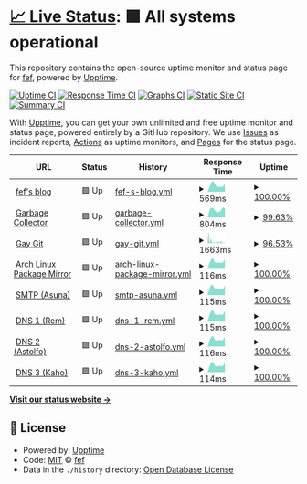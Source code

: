 # [📈 Live Status](https://status.fef.moe): <!--live status--> **🟩 All systems operational**

This repository contains the open-source uptime monitor and status page for [fef](https://fef.moe), powered by [Upptime](https://github.com/upptime/upptime).

[![Uptime CI](https://github.com/fef1312/status/workflows/Uptime%20CI/badge.svg)](https://github.com/fef1312/status/actions?query=workflow%3A%22Uptime+CI%22)
[![Response Time CI](https://github.com/fef1312/status/workflows/Response%20Time%20CI/badge.svg)](https://github.com/fef1312/status/actions?query=workflow%3A%22Response+Time+CI%22)
[![Graphs CI](https://github.com/fef1312/status/workflows/Graphs%20CI/badge.svg)](https://github.com/fef1312/status/actions?query=workflow%3A%22Graphs+CI%22)
[![Static Site CI](https://github.com/fef1312/status/workflows/Static%20Site%20CI/badge.svg)](https://github.com/fef1312/status/actions?query=workflow%3A%22Static+Site+CI%22)
[![Summary CI](https://github.com/fef1312/status/workflows/Summary%20CI/badge.svg)](https://github.com/fef1312/status/actions?query=workflow%3A%22Summary+CI%22)

With [Upptime](https://upptime.js.org), you can get your own unlimited and free uptime monitor and status page, powered entirely by a GitHub repository. We use [Issues](https://github.com/fef1312/status/issues) as incident reports, [Actions](https://github.com/fef1312/status/actions) as uptime monitors, and [Pages](https://status.fef.moe) for the status page.

<!--start: status pages-->
<!-- This summary is generated by Upptime (https://github.com/upptime/upptime) -->
<!-- Do not edit this manually, your changes will be overwritten -->
<!-- prettier-ignore -->
| URL | Status | History | Response Time | Uptime |
| --- | ------ | ------- | ------------- | ------ |
| <img alt="" src="https://icons.duckduckgo.com/ip3/fef.moe.ico" height="13"> [fef's blog](https://fef.moe/) | 🟩 Up | [fef-s-blog.yml](https://github.com/fef1312/status/commits/HEAD/history/fef-s-blog.yml) | <details><summary><img alt="Response time graph" src="./graphs/fef-s-blog/response-time-week.png" height="20"> 569ms</summary><br><a href="https://status.fef.moe/history/fef-s-blog"><img alt="Response time 619" src="https://img.shields.io/endpoint?url=https%3A%2F%2Fraw.githubusercontent.com%2Ffef1312%2Fstatus%2FHEAD%2Fapi%2Ffef-s-blog%2Fresponse-time.json"></a><br><a href="https://status.fef.moe/history/fef-s-blog"><img alt="24-hour response time 641" src="https://img.shields.io/endpoint?url=https%3A%2F%2Fraw.githubusercontent.com%2Ffef1312%2Fstatus%2FHEAD%2Fapi%2Ffef-s-blog%2Fresponse-time-day.json"></a><br><a href="https://status.fef.moe/history/fef-s-blog"><img alt="7-day response time 569" src="https://img.shields.io/endpoint?url=https%3A%2F%2Fraw.githubusercontent.com%2Ffef1312%2Fstatus%2FHEAD%2Fapi%2Ffef-s-blog%2Fresponse-time-week.json"></a><br><a href="https://status.fef.moe/history/fef-s-blog"><img alt="30-day response time 574" src="https://img.shields.io/endpoint?url=https%3A%2F%2Fraw.githubusercontent.com%2Ffef1312%2Fstatus%2FHEAD%2Fapi%2Ffef-s-blog%2Fresponse-time-month.json"></a><br><a href="https://status.fef.moe/history/fef-s-blog"><img alt="1-year response time 620" src="https://img.shields.io/endpoint?url=https%3A%2F%2Fraw.githubusercontent.com%2Ffef1312%2Fstatus%2FHEAD%2Fapi%2Ffef-s-blog%2Fresponse-time-year.json"></a></details> | <details><summary><a href="https://status.fef.moe/history/fef-s-blog">100.00%</a></summary><a href="https://status.fef.moe/history/fef-s-blog"><img alt="All-time uptime 94.25%" src="https://img.shields.io/endpoint?url=https%3A%2F%2Fraw.githubusercontent.com%2Ffef1312%2Fstatus%2FHEAD%2Fapi%2Ffef-s-blog%2Fuptime.json"></a><br><a href="https://status.fef.moe/history/fef-s-blog"><img alt="24-hour uptime 100.00%" src="https://img.shields.io/endpoint?url=https%3A%2F%2Fraw.githubusercontent.com%2Ffef1312%2Fstatus%2FHEAD%2Fapi%2Ffef-s-blog%2Fuptime-day.json"></a><br><a href="https://status.fef.moe/history/fef-s-blog"><img alt="7-day uptime 100.00%" src="https://img.shields.io/endpoint?url=https%3A%2F%2Fraw.githubusercontent.com%2Ffef1312%2Fstatus%2FHEAD%2Fapi%2Ffef-s-blog%2Fuptime-week.json"></a><br><a href="https://status.fef.moe/history/fef-s-blog"><img alt="30-day uptime 100.00%" src="https://img.shields.io/endpoint?url=https%3A%2F%2Fraw.githubusercontent.com%2Ffef1312%2Fstatus%2FHEAD%2Fapi%2Ffef-s-blog%2Fuptime-month.json"></a><br><a href="https://status.fef.moe/history/fef-s-blog"><img alt="1-year uptime 92.55%" src="https://img.shields.io/endpoint?url=https%3A%2F%2Fraw.githubusercontent.com%2Ffef1312%2Fstatus%2FHEAD%2Fapi%2Ffef-s-blog%2Fuptime-year.json"></a></details>
| <img alt="" src="https://icons.duckduckgo.com/ip3/gc.fef.moe.ico" height="13"> [Garbage Collector](https://gc.fef.moe/login) | 🟩 Up | [garbage-collector.yml](https://github.com/fef1312/status/commits/HEAD/history/garbage-collector.yml) | <details><summary><img alt="Response time graph" src="./graphs/garbage-collector/response-time-week.png" height="20"> 804ms</summary><br><a href="https://status.fef.moe/history/garbage-collector"><img alt="Response time 940" src="https://img.shields.io/endpoint?url=https%3A%2F%2Fraw.githubusercontent.com%2Ffef1312%2Fstatus%2FHEAD%2Fapi%2Fgarbage-collector%2Fresponse-time.json"></a><br><a href="https://status.fef.moe/history/garbage-collector"><img alt="24-hour response time 988" src="https://img.shields.io/endpoint?url=https%3A%2F%2Fraw.githubusercontent.com%2Ffef1312%2Fstatus%2FHEAD%2Fapi%2Fgarbage-collector%2Fresponse-time-day.json"></a><br><a href="https://status.fef.moe/history/garbage-collector"><img alt="7-day response time 804" src="https://img.shields.io/endpoint?url=https%3A%2F%2Fraw.githubusercontent.com%2Ffef1312%2Fstatus%2FHEAD%2Fapi%2Fgarbage-collector%2Fresponse-time-week.json"></a><br><a href="https://status.fef.moe/history/garbage-collector"><img alt="30-day response time 898" src="https://img.shields.io/endpoint?url=https%3A%2F%2Fraw.githubusercontent.com%2Ffef1312%2Fstatus%2FHEAD%2Fapi%2Fgarbage-collector%2Fresponse-time-month.json"></a><br><a href="https://status.fef.moe/history/garbage-collector"><img alt="1-year response time 895" src="https://img.shields.io/endpoint?url=https%3A%2F%2Fraw.githubusercontent.com%2Ffef1312%2Fstatus%2FHEAD%2Fapi%2Fgarbage-collector%2Fresponse-time-year.json"></a></details> | <details><summary><a href="https://status.fef.moe/history/garbage-collector">99.63%</a></summary><a href="https://status.fef.moe/history/garbage-collector"><img alt="All-time uptime 98.47%" src="https://img.shields.io/endpoint?url=https%3A%2F%2Fraw.githubusercontent.com%2Ffef1312%2Fstatus%2FHEAD%2Fapi%2Fgarbage-collector%2Fuptime.json"></a><br><a href="https://status.fef.moe/history/garbage-collector"><img alt="24-hour uptime 97.41%" src="https://img.shields.io/endpoint?url=https%3A%2F%2Fraw.githubusercontent.com%2Ffef1312%2Fstatus%2FHEAD%2Fapi%2Fgarbage-collector%2Fuptime-day.json"></a><br><a href="https://status.fef.moe/history/garbage-collector"><img alt="7-day uptime 99.63%" src="https://img.shields.io/endpoint?url=https%3A%2F%2Fraw.githubusercontent.com%2Ffef1312%2Fstatus%2FHEAD%2Fapi%2Fgarbage-collector%2Fuptime-week.json"></a><br><a href="https://status.fef.moe/history/garbage-collector"><img alt="30-day uptime 99.91%" src="https://img.shields.io/endpoint?url=https%3A%2F%2Fraw.githubusercontent.com%2Ffef1312%2Fstatus%2FHEAD%2Fapi%2Fgarbage-collector%2Fuptime-month.json"></a><br><a href="https://status.fef.moe/history/garbage-collector"><img alt="1-year uptime 98.43%" src="https://img.shields.io/endpoint?url=https%3A%2F%2Fraw.githubusercontent.com%2Ffef1312%2Fstatus%2FHEAD%2Fapi%2Fgarbage-collector%2Fuptime-year.json"></a></details>
| <img alt="" src="https://icons.duckduckgo.com/ip3/git.bsd.gay.ico" height="13"> [Gay Git](https://git.bsd.gay/) | 🟩 Up | [gay-git.yml](https://github.com/fef1312/status/commits/HEAD/history/gay-git.yml) | <details><summary><img alt="Response time graph" src="./graphs/gay-git/response-time-week.png" height="20"> 1663ms</summary><br><a href="https://status.fef.moe/history/gay-git"><img alt="Response time 1418" src="https://img.shields.io/endpoint?url=https%3A%2F%2Fraw.githubusercontent.com%2Ffef1312%2Fstatus%2FHEAD%2Fapi%2Fgay-git%2Fresponse-time.json"></a><br><a href="https://status.fef.moe/history/gay-git"><img alt="24-hour response time 1959" src="https://img.shields.io/endpoint?url=https%3A%2F%2Fraw.githubusercontent.com%2Ffef1312%2Fstatus%2FHEAD%2Fapi%2Fgay-git%2Fresponse-time-day.json"></a><br><a href="https://status.fef.moe/history/gay-git"><img alt="7-day response time 1663" src="https://img.shields.io/endpoint?url=https%3A%2F%2Fraw.githubusercontent.com%2Ffef1312%2Fstatus%2FHEAD%2Fapi%2Fgay-git%2Fresponse-time-week.json"></a><br><a href="https://status.fef.moe/history/gay-git"><img alt="30-day response time 2547" src="https://img.shields.io/endpoint?url=https%3A%2F%2Fraw.githubusercontent.com%2Ffef1312%2Fstatus%2FHEAD%2Fapi%2Fgay-git%2Fresponse-time-month.json"></a><br><a href="https://status.fef.moe/history/gay-git"><img alt="1-year response time 1538" src="https://img.shields.io/endpoint?url=https%3A%2F%2Fraw.githubusercontent.com%2Ffef1312%2Fstatus%2FHEAD%2Fapi%2Fgay-git%2Fresponse-time-year.json"></a></details> | <details><summary><a href="https://status.fef.moe/history/gay-git">96.53%</a></summary><a href="https://status.fef.moe/history/gay-git"><img alt="All-time uptime 87.05%" src="https://img.shields.io/endpoint?url=https%3A%2F%2Fraw.githubusercontent.com%2Ffef1312%2Fstatus%2FHEAD%2Fapi%2Fgay-git%2Fuptime.json"></a><br><a href="https://status.fef.moe/history/gay-git"><img alt="24-hour uptime 99.34%" src="https://img.shields.io/endpoint?url=https%3A%2F%2Fraw.githubusercontent.com%2Ffef1312%2Fstatus%2FHEAD%2Fapi%2Fgay-git%2Fuptime-day.json"></a><br><a href="https://status.fef.moe/history/gay-git"><img alt="7-day uptime 96.53%" src="https://img.shields.io/endpoint?url=https%3A%2F%2Fraw.githubusercontent.com%2Ffef1312%2Fstatus%2FHEAD%2Fapi%2Fgay-git%2Fuptime-week.json"></a><br><a href="https://status.fef.moe/history/gay-git"><img alt="30-day uptime 96.65%" src="https://img.shields.io/endpoint?url=https%3A%2F%2Fraw.githubusercontent.com%2Ffef1312%2Fstatus%2FHEAD%2Fapi%2Fgay-git%2Fuptime-month.json"></a><br><a href="https://status.fef.moe/history/gay-git"><img alt="1-year uptime 68.49%" src="https://img.shields.io/endpoint?url=https%3A%2F%2Fraw.githubusercontent.com%2Ffef1312%2Fstatus%2FHEAD%2Fapi%2Fgay-git%2Fuptime-year.json"></a></details>
| <img alt="" src="https://icons.duckduckgo.com/ip3/pkg.fef.moe.ico" height="13"> [Arch Linux Package Mirror](https://pkg.fef.moe/archlinux/) | 🟩 Up | [arch-linux-package-mirror.yml](https://github.com/fef1312/status/commits/HEAD/history/arch-linux-package-mirror.yml) | <details><summary><img alt="Response time graph" src="./graphs/arch-linux-package-mirror/response-time-week.png" height="20"> 116ms</summary><br><a href="https://status.fef.moe/history/arch-linux-package-mirror"><img alt="Response time 187" src="https://img.shields.io/endpoint?url=https%3A%2F%2Fraw.githubusercontent.com%2Ffef1312%2Fstatus%2FHEAD%2Fapi%2Farch-linux-package-mirror%2Fresponse-time.json"></a><br><a href="https://status.fef.moe/history/arch-linux-package-mirror"><img alt="24-hour response time 145" src="https://img.shields.io/endpoint?url=https%3A%2F%2Fraw.githubusercontent.com%2Ffef1312%2Fstatus%2FHEAD%2Fapi%2Farch-linux-package-mirror%2Fresponse-time-day.json"></a><br><a href="https://status.fef.moe/history/arch-linux-package-mirror"><img alt="7-day response time 116" src="https://img.shields.io/endpoint?url=https%3A%2F%2Fraw.githubusercontent.com%2Ffef1312%2Fstatus%2FHEAD%2Fapi%2Farch-linux-package-mirror%2Fresponse-time-week.json"></a><br><a href="https://status.fef.moe/history/arch-linux-package-mirror"><img alt="30-day response time 185" src="https://img.shields.io/endpoint?url=https%3A%2F%2Fraw.githubusercontent.com%2Ffef1312%2Fstatus%2FHEAD%2Fapi%2Farch-linux-package-mirror%2Fresponse-time-month.json"></a><br><a href="https://status.fef.moe/history/arch-linux-package-mirror"><img alt="1-year response time 184" src="https://img.shields.io/endpoint?url=https%3A%2F%2Fraw.githubusercontent.com%2Ffef1312%2Fstatus%2FHEAD%2Fapi%2Farch-linux-package-mirror%2Fresponse-time-year.json"></a></details> | <details><summary><a href="https://status.fef.moe/history/arch-linux-package-mirror">100.00%</a></summary><a href="https://status.fef.moe/history/arch-linux-package-mirror"><img alt="All-time uptime 99.16%" src="https://img.shields.io/endpoint?url=https%3A%2F%2Fraw.githubusercontent.com%2Ffef1312%2Fstatus%2FHEAD%2Fapi%2Farch-linux-package-mirror%2Fuptime.json"></a><br><a href="https://status.fef.moe/history/arch-linux-package-mirror"><img alt="24-hour uptime 100.00%" src="https://img.shields.io/endpoint?url=https%3A%2F%2Fraw.githubusercontent.com%2Ffef1312%2Fstatus%2FHEAD%2Fapi%2Farch-linux-package-mirror%2Fuptime-day.json"></a><br><a href="https://status.fef.moe/history/arch-linux-package-mirror"><img alt="7-day uptime 100.00%" src="https://img.shields.io/endpoint?url=https%3A%2F%2Fraw.githubusercontent.com%2Ffef1312%2Fstatus%2FHEAD%2Fapi%2Farch-linux-package-mirror%2Fuptime-week.json"></a><br><a href="https://status.fef.moe/history/arch-linux-package-mirror"><img alt="30-day uptime 100.00%" src="https://img.shields.io/endpoint?url=https%3A%2F%2Fraw.githubusercontent.com%2Ffef1312%2Fstatus%2FHEAD%2Fapi%2Farch-linux-package-mirror%2Fuptime-month.json"></a><br><a href="https://status.fef.moe/history/arch-linux-package-mirror"><img alt="1-year uptime 99.18%" src="https://img.shields.io/endpoint?url=https%3A%2F%2Fraw.githubusercontent.com%2Ffef1312%2Fstatus%2FHEAD%2Fapi%2Farch-linux-package-mirror%2Fuptime-year.json"></a></details>
| <img alt="" src="https://icons.duckduckgo.com/ip3/null.ico" height="13"> [SMTP (Asuna)](mail.fef.moe) | 🟩 Up | [smtp-asuna.yml](https://github.com/fef1312/status/commits/HEAD/history/smtp-asuna.yml) | <details><summary><img alt="Response time graph" src="./graphs/smtp-asuna/response-time-week.png" height="20"> 115ms</summary><br><a href="https://status.fef.moe/history/smtp-asuna"><img alt="Response time 126" src="https://img.shields.io/endpoint?url=https%3A%2F%2Fraw.githubusercontent.com%2Ffef1312%2Fstatus%2FHEAD%2Fapi%2Fsmtp-asuna%2Fresponse-time.json"></a><br><a href="https://status.fef.moe/history/smtp-asuna"><img alt="24-hour response time 147" src="https://img.shields.io/endpoint?url=https%3A%2F%2Fraw.githubusercontent.com%2Ffef1312%2Fstatus%2FHEAD%2Fapi%2Fsmtp-asuna%2Fresponse-time-day.json"></a><br><a href="https://status.fef.moe/history/smtp-asuna"><img alt="7-day response time 115" src="https://img.shields.io/endpoint?url=https%3A%2F%2Fraw.githubusercontent.com%2Ffef1312%2Fstatus%2FHEAD%2Fapi%2Fsmtp-asuna%2Fresponse-time-week.json"></a><br><a href="https://status.fef.moe/history/smtp-asuna"><img alt="30-day response time 125" src="https://img.shields.io/endpoint?url=https%3A%2F%2Fraw.githubusercontent.com%2Ffef1312%2Fstatus%2FHEAD%2Fapi%2Fsmtp-asuna%2Fresponse-time-month.json"></a><br><a href="https://status.fef.moe/history/smtp-asuna"><img alt="1-year response time 114" src="https://img.shields.io/endpoint?url=https%3A%2F%2Fraw.githubusercontent.com%2Ffef1312%2Fstatus%2FHEAD%2Fapi%2Fsmtp-asuna%2Fresponse-time-year.json"></a></details> | <details><summary><a href="https://status.fef.moe/history/smtp-asuna">100.00%</a></summary><a href="https://status.fef.moe/history/smtp-asuna"><img alt="All-time uptime 99.53%" src="https://img.shields.io/endpoint?url=https%3A%2F%2Fraw.githubusercontent.com%2Ffef1312%2Fstatus%2FHEAD%2Fapi%2Fsmtp-asuna%2Fuptime.json"></a><br><a href="https://status.fef.moe/history/smtp-asuna"><img alt="24-hour uptime 100.00%" src="https://img.shields.io/endpoint?url=https%3A%2F%2Fraw.githubusercontent.com%2Ffef1312%2Fstatus%2FHEAD%2Fapi%2Fsmtp-asuna%2Fuptime-day.json"></a><br><a href="https://status.fef.moe/history/smtp-asuna"><img alt="7-day uptime 100.00%" src="https://img.shields.io/endpoint?url=https%3A%2F%2Fraw.githubusercontent.com%2Ffef1312%2Fstatus%2FHEAD%2Fapi%2Fsmtp-asuna%2Fuptime-week.json"></a><br><a href="https://status.fef.moe/history/smtp-asuna"><img alt="30-day uptime 100.00%" src="https://img.shields.io/endpoint?url=https%3A%2F%2Fraw.githubusercontent.com%2Ffef1312%2Fstatus%2FHEAD%2Fapi%2Fsmtp-asuna%2Fuptime-month.json"></a><br><a href="https://status.fef.moe/history/smtp-asuna"><img alt="1-year uptime 99.95%" src="https://img.shields.io/endpoint?url=https%3A%2F%2Fraw.githubusercontent.com%2Ffef1312%2Fstatus%2FHEAD%2Fapi%2Fsmtp-asuna%2Fuptime-year.json"></a></details>
| <img alt="" src="https://icons.duckduckgo.com/ip3/null.ico" height="13"> [DNS 1 (Rem)](78.47.78.184) | 🟩 Up | [dns-1-rem.yml](https://github.com/fef1312/status/commits/HEAD/history/dns-1-rem.yml) | <details><summary><img alt="Response time graph" src="./graphs/dns-1-rem/response-time-week.png" height="20"> 115ms</summary><br><a href="https://status.fef.moe/history/dns-1-rem"><img alt="Response time 115" src="https://img.shields.io/endpoint?url=https%3A%2F%2Fraw.githubusercontent.com%2Ffef1312%2Fstatus%2FHEAD%2Fapi%2Fdns-1-rem%2Fresponse-time.json"></a><br><a href="https://status.fef.moe/history/dns-1-rem"><img alt="24-hour response time 148" src="https://img.shields.io/endpoint?url=https%3A%2F%2Fraw.githubusercontent.com%2Ffef1312%2Fstatus%2FHEAD%2Fapi%2Fdns-1-rem%2Fresponse-time-day.json"></a><br><a href="https://status.fef.moe/history/dns-1-rem"><img alt="7-day response time 115" src="https://img.shields.io/endpoint?url=https%3A%2F%2Fraw.githubusercontent.com%2Ffef1312%2Fstatus%2FHEAD%2Fapi%2Fdns-1-rem%2Fresponse-time-week.json"></a><br><a href="https://status.fef.moe/history/dns-1-rem"><img alt="30-day response time 126" src="https://img.shields.io/endpoint?url=https%3A%2F%2Fraw.githubusercontent.com%2Ffef1312%2Fstatus%2FHEAD%2Fapi%2Fdns-1-rem%2Fresponse-time-month.json"></a><br><a href="https://status.fef.moe/history/dns-1-rem"><img alt="1-year response time 114" src="https://img.shields.io/endpoint?url=https%3A%2F%2Fraw.githubusercontent.com%2Ffef1312%2Fstatus%2FHEAD%2Fapi%2Fdns-1-rem%2Fresponse-time-year.json"></a></details> | <details><summary><a href="https://status.fef.moe/history/dns-1-rem">100.00%</a></summary><a href="https://status.fef.moe/history/dns-1-rem"><img alt="All-time uptime 99.83%" src="https://img.shields.io/endpoint?url=https%3A%2F%2Fraw.githubusercontent.com%2Ffef1312%2Fstatus%2FHEAD%2Fapi%2Fdns-1-rem%2Fuptime.json"></a><br><a href="https://status.fef.moe/history/dns-1-rem"><img alt="24-hour uptime 100.00%" src="https://img.shields.io/endpoint?url=https%3A%2F%2Fraw.githubusercontent.com%2Ffef1312%2Fstatus%2FHEAD%2Fapi%2Fdns-1-rem%2Fuptime-day.json"></a><br><a href="https://status.fef.moe/history/dns-1-rem"><img alt="7-day uptime 100.00%" src="https://img.shields.io/endpoint?url=https%3A%2F%2Fraw.githubusercontent.com%2Ffef1312%2Fstatus%2FHEAD%2Fapi%2Fdns-1-rem%2Fuptime-week.json"></a><br><a href="https://status.fef.moe/history/dns-1-rem"><img alt="30-day uptime 100.00%" src="https://img.shields.io/endpoint?url=https%3A%2F%2Fraw.githubusercontent.com%2Ffef1312%2Fstatus%2FHEAD%2Fapi%2Fdns-1-rem%2Fuptime-month.json"></a><br><a href="https://status.fef.moe/history/dns-1-rem"><img alt="1-year uptime 100.00%" src="https://img.shields.io/endpoint?url=https%3A%2F%2Fraw.githubusercontent.com%2Ffef1312%2Fstatus%2FHEAD%2Fapi%2Fdns-1-rem%2Fuptime-year.json"></a></details>
| <img alt="" src="https://icons.duckduckgo.com/ip3/null.ico" height="13"> [DNS 2 (Astolfo)](78.46.85.216) | 🟩 Up | [dns-2-astolfo.yml](https://github.com/fef1312/status/commits/HEAD/history/dns-2-astolfo.yml) | <details><summary><img alt="Response time graph" src="./graphs/dns-2-astolfo/response-time-week.png" height="20"> 116ms</summary><br><a href="https://status.fef.moe/history/dns-2-astolfo"><img alt="Response time 116" src="https://img.shields.io/endpoint?url=https%3A%2F%2Fraw.githubusercontent.com%2Ffef1312%2Fstatus%2FHEAD%2Fapi%2Fdns-2-astolfo%2Fresponse-time.json"></a><br><a href="https://status.fef.moe/history/dns-2-astolfo"><img alt="24-hour response time 147" src="https://img.shields.io/endpoint?url=https%3A%2F%2Fraw.githubusercontent.com%2Ffef1312%2Fstatus%2FHEAD%2Fapi%2Fdns-2-astolfo%2Fresponse-time-day.json"></a><br><a href="https://status.fef.moe/history/dns-2-astolfo"><img alt="7-day response time 116" src="https://img.shields.io/endpoint?url=https%3A%2F%2Fraw.githubusercontent.com%2Ffef1312%2Fstatus%2FHEAD%2Fapi%2Fdns-2-astolfo%2Fresponse-time-week.json"></a><br><a href="https://status.fef.moe/history/dns-2-astolfo"><img alt="30-day response time 127" src="https://img.shields.io/endpoint?url=https%3A%2F%2Fraw.githubusercontent.com%2Ffef1312%2Fstatus%2FHEAD%2Fapi%2Fdns-2-astolfo%2Fresponse-time-month.json"></a><br><a href="https://status.fef.moe/history/dns-2-astolfo"><img alt="1-year response time 116" src="https://img.shields.io/endpoint?url=https%3A%2F%2Fraw.githubusercontent.com%2Ffef1312%2Fstatus%2FHEAD%2Fapi%2Fdns-2-astolfo%2Fresponse-time-year.json"></a></details> | <details><summary><a href="https://status.fef.moe/history/dns-2-astolfo">100.00%</a></summary><a href="https://status.fef.moe/history/dns-2-astolfo"><img alt="All-time uptime 98.24%" src="https://img.shields.io/endpoint?url=https%3A%2F%2Fraw.githubusercontent.com%2Ffef1312%2Fstatus%2FHEAD%2Fapi%2Fdns-2-astolfo%2Fuptime.json"></a><br><a href="https://status.fef.moe/history/dns-2-astolfo"><img alt="24-hour uptime 100.00%" src="https://img.shields.io/endpoint?url=https%3A%2F%2Fraw.githubusercontent.com%2Ffef1312%2Fstatus%2FHEAD%2Fapi%2Fdns-2-astolfo%2Fuptime-day.json"></a><br><a href="https://status.fef.moe/history/dns-2-astolfo"><img alt="7-day uptime 100.00%" src="https://img.shields.io/endpoint?url=https%3A%2F%2Fraw.githubusercontent.com%2Ffef1312%2Fstatus%2FHEAD%2Fapi%2Fdns-2-astolfo%2Fuptime-week.json"></a><br><a href="https://status.fef.moe/history/dns-2-astolfo"><img alt="30-day uptime 100.00%" src="https://img.shields.io/endpoint?url=https%3A%2F%2Fraw.githubusercontent.com%2Ffef1312%2Fstatus%2FHEAD%2Fapi%2Fdns-2-astolfo%2Fuptime-month.json"></a><br><a href="https://status.fef.moe/history/dns-2-astolfo"><img alt="1-year uptime 99.55%" src="https://img.shields.io/endpoint?url=https%3A%2F%2Fraw.githubusercontent.com%2Ffef1312%2Fstatus%2FHEAD%2Fapi%2Fdns-2-astolfo%2Fuptime-year.json"></a></details>
| <img alt="" src="https://icons.duckduckgo.com/ip3/null.ico" height="13"> [DNS 3 (Kaho)](188.68.36.246) | 🟩 Up | [dns-3-kaho.yml](https://github.com/fef1312/status/commits/HEAD/history/dns-3-kaho.yml) | <details><summary><img alt="Response time graph" src="./graphs/dns-3-kaho/response-time-week.png" height="20"> 114ms</summary><br><a href="https://status.fef.moe/history/dns-3-kaho"><img alt="Response time 115" src="https://img.shields.io/endpoint?url=https%3A%2F%2Fraw.githubusercontent.com%2Ffef1312%2Fstatus%2FHEAD%2Fapi%2Fdns-3-kaho%2Fresponse-time.json"></a><br><a href="https://status.fef.moe/history/dns-3-kaho"><img alt="24-hour response time 146" src="https://img.shields.io/endpoint?url=https%3A%2F%2Fraw.githubusercontent.com%2Ffef1312%2Fstatus%2FHEAD%2Fapi%2Fdns-3-kaho%2Fresponse-time-day.json"></a><br><a href="https://status.fef.moe/history/dns-3-kaho"><img alt="7-day response time 114" src="https://img.shields.io/endpoint?url=https%3A%2F%2Fraw.githubusercontent.com%2Ffef1312%2Fstatus%2FHEAD%2Fapi%2Fdns-3-kaho%2Fresponse-time-week.json"></a><br><a href="https://status.fef.moe/history/dns-3-kaho"><img alt="30-day response time 126" src="https://img.shields.io/endpoint?url=https%3A%2F%2Fraw.githubusercontent.com%2Ffef1312%2Fstatus%2FHEAD%2Fapi%2Fdns-3-kaho%2Fresponse-time-month.json"></a><br><a href="https://status.fef.moe/history/dns-3-kaho"><img alt="1-year response time 115" src="https://img.shields.io/endpoint?url=https%3A%2F%2Fraw.githubusercontent.com%2Ffef1312%2Fstatus%2FHEAD%2Fapi%2Fdns-3-kaho%2Fresponse-time-year.json"></a></details> | <details><summary><a href="https://status.fef.moe/history/dns-3-kaho">100.00%</a></summary><a href="https://status.fef.moe/history/dns-3-kaho"><img alt="All-time uptime 99.82%" src="https://img.shields.io/endpoint?url=https%3A%2F%2Fraw.githubusercontent.com%2Ffef1312%2Fstatus%2FHEAD%2Fapi%2Fdns-3-kaho%2Fuptime.json"></a><br><a href="https://status.fef.moe/history/dns-3-kaho"><img alt="24-hour uptime 100.00%" src="https://img.shields.io/endpoint?url=https%3A%2F%2Fraw.githubusercontent.com%2Ffef1312%2Fstatus%2FHEAD%2Fapi%2Fdns-3-kaho%2Fuptime-day.json"></a><br><a href="https://status.fef.moe/history/dns-3-kaho"><img alt="7-day uptime 100.00%" src="https://img.shields.io/endpoint?url=https%3A%2F%2Fraw.githubusercontent.com%2Ffef1312%2Fstatus%2FHEAD%2Fapi%2Fdns-3-kaho%2Fuptime-week.json"></a><br><a href="https://status.fef.moe/history/dns-3-kaho"><img alt="30-day uptime 100.00%" src="https://img.shields.io/endpoint?url=https%3A%2F%2Fraw.githubusercontent.com%2Ffef1312%2Fstatus%2FHEAD%2Fapi%2Fdns-3-kaho%2Fuptime-month.json"></a><br><a href="https://status.fef.moe/history/dns-3-kaho"><img alt="1-year uptime 99.99%" src="https://img.shields.io/endpoint?url=https%3A%2F%2Fraw.githubusercontent.com%2Ffef1312%2Fstatus%2FHEAD%2Fapi%2Fdns-3-kaho%2Fuptime-year.json"></a></details>

<!--end: status pages-->

[**Visit our status website →**](https://status.fef.moe)

## 📄 License

- Powered by: [Upptime](https://github.com/upptime/upptime)
- Code: [MIT](./LICENSE) © [fef](https://fef.moe)
- Data in the `./history` directory: [Open Database License](https://opendatacommons.org/licenses/odbl/1-0/)
